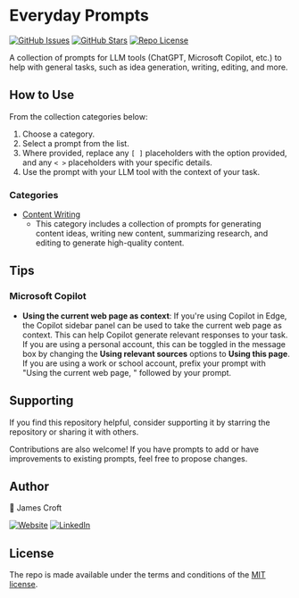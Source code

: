 # Everyday Prompts

[![GitHub Issues][badge_issues]][link_issues]
[![GitHub Stars][badge_repo_stars]][link_repo]
[![Repo License][badge_license]][link_repo]

A collection of prompts for LLM tools (ChatGPT, Microsoft Copilot, etc.) to help with general tasks, such as idea generation, writing, editing, and more.

## How to Use

From the collection categories below:

1. Choose a category.
2. Select a prompt from the list.
3. Where provided, replace any `[ ]` placeholders with the option provided, and any `< >` placeholders with your specific details.
4. Use the prompt with your LLM tool with the context of your task.

### Categories

- [Content Writing](Content-Writing.md)
  - This category includes a collection of prompts for generating content ideas, writing new content, summarizing research, and editing to generate high-quality content.

## Tips

### Microsoft Copilot

- **Using the current web page as context**: If you're using Copilot in Edge, the Copilot sidebar panel can be used to take the current web page as context. This can help Copilot generate relevant responses to your task. If you are using a personal account, this can be toggled in the message box by changing the **Using relevant sources** options to **Using this page**. If you are using a work or school account, prefix your prompt with "Using the current web page, " followed by your prompt.

## Supporting

If you find this repository helpful, consider supporting it by starring the repository or sharing it with others.

Contributions are also welcome! If you have prompts to add or have improvements to existing prompts, feel free to propose changes.

## Author

👤 James Croft

[![Website][badge_blog]][link_blog]
[![LinkedIn][badge_linkedin]][link_linkedin]

## License

The repo is made available under the terms and conditions of the [MIT license](LICENSE).

[badge_blog]: https://img.shields.io/badge/blog-jamesmcroft.co.uk-blue?style=for-the-badge
[badge_linkedin]: https://img.shields.io/badge/LinkedIn-jmcroft-blue?style=for-the-badge&logo=linkedin
[badge_license]: https://img.shields.io/github/license/jamesmcroft/everyday-prompts?style=for-the-badge
[badge_issues]: https://img.shields.io/github/issues/jamesmcroft/everyday-prompts?style=for-the-badge
[badge_repo_stars]: https://img.shields.io/github/stars/jamesmcroft/everyday-prompts?logo=github&style=for-the-badge
[link_blog]: https://www.jamescroft.co.uk/
[link_linkedin]: https://www.linkedin.com/in/jmcroft
[link_issues]: https://github.com/jamesmcroft/everyday-prompts/issues
[link_repo]: https://github.com/jamesmcroft/everyday-prompts
